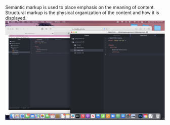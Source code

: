 Semantic markup is used to place emphasis on the meaning of content. Structural markup is the physical organization of the content and how it is displayed.
![screenshot](./images/assignment-6-screenshot.png)
